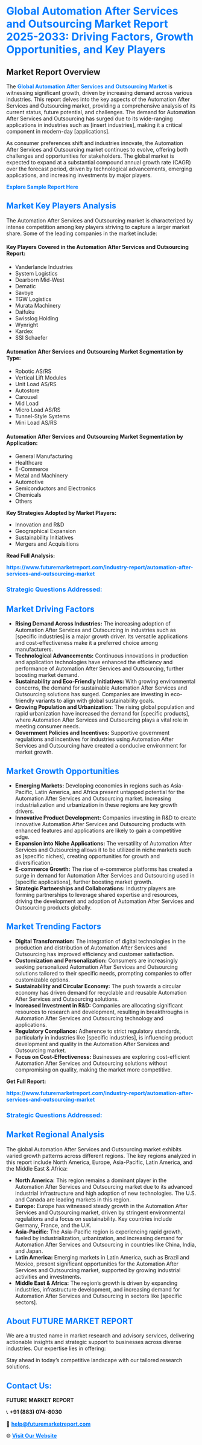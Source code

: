 <h1 style="color: #007BFF;">Global Automation After Services and Outsourcing Market Report 2025-2033: Driving Factors, Growth Opportunities, and Key Players</h1>

<section id="overview">
<h2>Market Report Overview</h2>
<p>The <a href="https://www.futuremarketreport.com/industry-report/automation-after-services-and-outsourcing-market" style="color: #007BFF; text-decoration: none;"><strong>Global Automation After Services and Outsourcing Market</strong></a> is witnessing significant growth, driven by increasing demand across various industries. This report delves into the key aspects of the Automation After Services and Outsourcing market, providing a comprehensive analysis of its current status, future potential, and challenges. The demand for Automation After Services and Outsourcing has surged due to its wide-ranging applications in industries such as [insert industries], making it a critical component in modern-day [applications].</p>
<p>As consumer preferences shift and industries innovate, the Automation After Services and Outsourcing market continues to evolve, offering both challenges and opportunities for stakeholders. The global market is expected to expand at a substantial compound annual growth rate (CAGR) over the forecast period, driven by technological advancements, emerging applications, and increasing investments by major players.</p>
</section>

<section id="overview">
<p><a href="https://www.futuremarketreport.com/request-sample/reportId=35860" style="color: #007BFF; text-decoration: none;"><strong>Explore Sample Report Here</strong></a></p>
</section>

<section id="key-players">
<h2 style="color: #007BFF;">Market Key Players Analysis</h2>
<p>The Automation After Services and Outsourcing market is characterized by intense competition among key players striving to capture a larger market share. Some of the leading companies in the market include:</p>
<h4>Key Players Covered in the Automation After Services and Outsourcing Report:</h4>
<ul><li>Vanderlande Industries</li><li>System Logistics</li><li>Dearborn Mid-West</li><li>Dematic</li><li>Savoye</li><li>TGW Logistics</li><li>Murata Machinery</li><li>Daifuku</li><li>Swisslog Holding</li><li>Wynright</li><li>Kardex</li><li>SSI Schaefer</li></ul>
<h4>Automation After Services and Outsourcing Market Segmentation by Type:</h4>
<ul><li>Robotic AS/RS</li><li>Vertical Lift Modules</li><li>Unit Load AS/RS</li><li>Autostore</li><li>Carousel</li><li>Mid Load</li><li>Micro Load AS/RS</li><li>Tunnel-Style Systems</li><li>Mini Load AS/RS</li></ul>

<h4>Automation After Services and Outsourcing Market Segmentation by Application:</h4>
<ul><li>General Manufacturing</li><li>Healthcare</li><li>E-Commerce</li><li>Metal and Machinery</li><li>Automotive</li><li>Semiconductors and Electronics</li><li>Chemicals</li><li>Others</li></ul>
<p><strong>Key Strategies Adopted by Market Players:</strong></p>
<ul>
<li>Innovation and R&D</li>
<li>Geographical Expansion</li>
<li>Sustainability Initiatives</li>
<li>Mergers and Acquisitions</li>
</ul>
</section>

<section>
<p><strong>Read Full Analysis: </strong></p><a href="https://www.futuremarketreport.com/industry-report/automation-after-services-and-outsourcing-market" style="color: #007BFF; text-decoration: none;"><strong>https://www.futuremarketreport.com/industry-report/automation-after-services-and-outsourcing-market</strong></a>
<h3 style="color: #007BFF;">Strategic Questions Addressed:</h3>
</section>

<section id="driving-factors">
<h2 style="color: #007BFF;">Market Driving Factors</h2>
<ul>
<li><strong>Rising Demand Across Industries:</strong> The increasing adoption of Automation After Services and Outsourcing in industries such as [specific industries] is a major growth driver. Its versatile applications and cost-effectiveness make it a preferred choice among manufacturers.</li>
<li><strong>Technological Advancements:</strong> Continuous innovations in production and application technologies have enhanced the efficiency and performance of Automation After Services and Outsourcing, further boosting market demand.</li>
<li><strong>Sustainability and Eco-Friendly Initiatives:</strong> With growing environmental concerns, the demand for sustainable Automation After Services and Outsourcing solutions has surged. Companies are investing in eco-friendly variants to align with global sustainability goals.</li>
<li><strong>Growing Population and Urbanization:</strong> The rising global population and rapid urbanization have increased the demand for [specific products], where Automation After Services and Outsourcing plays a vital role in meeting consumer needs.</li>
<li><strong>Government Policies and Incentives:</strong> Supportive government regulations and incentives for industries using Automation After Services and Outsourcing have created a conducive environment for market growth.</li>
</ul>
</section>

<section id="growth-opportunities">
<h2 style="color: #007BFF;">Market Growth Opportunities</h2>
<ul>
<li><strong>Emerging Markets:</strong> Developing economies in regions such as Asia-Pacific, Latin America, and Africa present untapped potential for the Automation After Services and Outsourcing market. Increasing industrialization and urbanization in these regions are key growth drivers.</li>
<li><strong>Innovative Product Development:</strong> Companies investing in R&D to create innovative Automation After Services and Outsourcing products with enhanced features and applications are likely to gain a competitive edge.</li>
<li><strong>Expansion into Niche Applications:</strong> The versatility of Automation After Services and Outsourcing allows it to be utilized in niche markets such as [specific niches], creating opportunities for growth and diversification.</li>
<li><strong>E-commerce Growth:</strong> The rise of e-commerce platforms has created a surge in demand for Automation After Services and Outsourcing used in [specific applications], further boosting market growth.</li>
<li><strong>Strategic Partnerships and Collaborations:</strong> Industry players are forming partnerships to leverage shared expertise and resources, driving the development and adoption of Automation After Services and Outsourcing products globally.</li>
</ul>
</section>

<section id="trending-factors">
<h2 style="color: #007BFF;">Market Trending Factors</h2>
<ul>
<li><strong>Digital Transformation:</strong> The integration of digital technologies in the production and distribution of Automation After Services and Outsourcing has improved efficiency and customer satisfaction.</li>
<li><strong>Customization and Personalization:</strong> Consumers are increasingly seeking personalized Automation After Services and Outsourcing solutions tailored to their specific needs, prompting companies to offer customizable options.</li>
<li><strong>Sustainability and Circular Economy:</strong> The push towards a circular economy has driven demand for recyclable and reusable Automation After Services and Outsourcing solutions.</li>
<li><strong>Increased Investment in R&D:</strong> Companies are allocating significant resources to research and development, resulting in breakthroughs in Automation After Services and Outsourcing technology and applications.</li>
<li><strong>Regulatory Compliance:</strong> Adherence to strict regulatory standards, particularly in industries like [specific industries], is influencing product development and quality in the Automation After Services and Outsourcing market.</li>
<li><strong>Focus on Cost-Effectiveness:</strong> Businesses are exploring cost-efficient Automation After Services and Outsourcing solutions without compromising on quality, making the market more competitive.</li>
</ul>
</section>

<section>
<p><strong>Get Full Report: </strong></p><a href="https://www.futuremarketreport.com/industry-report/automation-after-services-and-outsourcing-market" style="color: #007BFF; text-decoration: none;"><strong>https://www.futuremarketreport.com/industry-report/automation-after-services-and-outsourcing-market</strong></a>
<h3 style="color: #007BFF;">Strategic Questions Addressed:</h3>
</section>


<section id="regional-analysis">
<h2 style="color: #007BFF;">Market Regional Analysis</h2>
<p>The global Automation After Services and Outsourcing market exhibits varied growth patterns across different regions. The key regions analyzed in this report include North America, Europe, Asia-Pacific, Latin America, and the Middle East & Africa:</p>
<ul>
<li><strong>North America:</strong> This region remains a dominant player in the Automation After Services and Outsourcing market due to its advanced industrial infrastructure and high adoption of new technologies. The U.S. and Canada are leading markets in this region.</li>
<li><strong>Europe:</strong> Europe has witnessed steady growth in the Automation After Services and Outsourcing market, driven by stringent environmental regulations and a focus on sustainability. Key countries include Germany, France, and the U.K.</li>
<li><strong>Asia-Pacific:</strong> The Asia-Pacific region is experiencing rapid growth, fueled by industrialization, urbanization, and increasing demand for Automation After Services and Outsourcing in countries like China, India, and Japan.</li>
<li><strong>Latin America:</strong> Emerging markets in Latin America, such as Brazil and Mexico, present significant opportunities for the Automation After Services and Outsourcing market, supported by growing industrial activities and investments.</li>
<li><strong>Middle East & Africa:</strong> The region’s growth is driven by expanding industries, infrastructure development, and increasing demand for Automation After Services and Outsourcing in sectors like [specific sectors].</li>
</ul>
</section>

<footer>
<h2 style="color: #007BFF;">About FUTURE MARKET REPORT</h2>
<p>We are a trusted name in market research and advisory services, delivering actionable insights and strategic support to businesses across diverse industries. Our expertise lies in offering:</p>

<p>Stay ahead in today’s competitive landscape with our tailored research solutions.</p>

<h2 style="color: #007BFF;">Contact Us:</h2>
<p><strong>FUTURE MARKET REPORT</strong></p>
<p>📞 <strong>+91 (883) 074-8030</strong></p>
<p>📧 <strong><a href="mailto:help@futuremarketreport.com" style="color: #007BFF;">help@futuremarketreport.com</a></strong></p>
<p>🌐 <strong><a href="https://www.futuremarketreport.com/" style="color: #007BFF;">Visit Our Website</a></strong></p>
</footer>